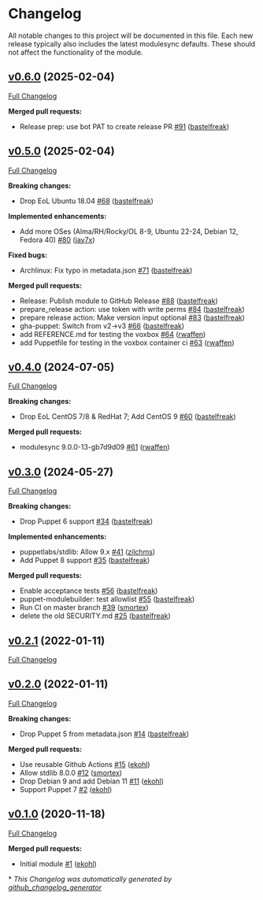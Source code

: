 # Changelog

All notable changes to this project will be documented in this file.
Each new release typically also includes the latest modulesync defaults.
These should not affect the functionality of the module.

## [v0.6.0](https://github.com/voxpupuli/puppet-example/tree/v0.6.0) (2025-02-04)

[Full Changelog](https://github.com/voxpupuli/puppet-example/compare/v0.5.0...v0.6.0)

**Merged pull requests:**

- Release prep: use bot PAT to create release PR [\#91](https://github.com/voxpupuli/puppet-example/pull/91) ([bastelfreak](https://github.com/bastelfreak))

## [v0.5.0](https://github.com/voxpupuli/puppet-example/tree/v0.5.0) (2025-02-04)

[Full Changelog](https://github.com/voxpupuli/puppet-example/compare/v0.4.0...v0.5.0)

**Breaking changes:**

- Drop EoL Ubuntu 18.04 [\#68](https://github.com/voxpupuli/puppet-example/pull/68) ([bastelfreak](https://github.com/bastelfreak))

**Implemented enhancements:**

- Add more OSes \(Alma/RH/Rocky/OL 8-9, Ubuntu 22-24, Debian 12, Fedora 40\) [\#80](https://github.com/voxpupuli/puppet-example/pull/80) ([jay7x](https://github.com/jay7x))

**Fixed bugs:**

- Archlinux: Fix typo in metadata.json [\#71](https://github.com/voxpupuli/puppet-example/pull/71) ([bastelfreak](https://github.com/bastelfreak))

**Merged pull requests:**

- Release: Publish module to GitHub Release [\#88](https://github.com/voxpupuli/puppet-example/pull/88) ([bastelfreak](https://github.com/bastelfreak))
- prepare\_release action: use token with write perms [\#84](https://github.com/voxpupuli/puppet-example/pull/84) ([bastelfreak](https://github.com/bastelfreak))
- prepare release action: Make version input optional [\#83](https://github.com/voxpupuli/puppet-example/pull/83) ([bastelfreak](https://github.com/bastelfreak))
- gha-puppet: Switch from v2-\>v3 [\#66](https://github.com/voxpupuli/puppet-example/pull/66) ([bastelfreak](https://github.com/bastelfreak))
- add REFERENCE.md for testing the voxbox [\#64](https://github.com/voxpupuli/puppet-example/pull/64) ([rwaffen](https://github.com/rwaffen))
- add Puppetfile for testing in the voxbox container ci [\#63](https://github.com/voxpupuli/puppet-example/pull/63) ([rwaffen](https://github.com/rwaffen))

## [v0.4.0](https://github.com/voxpupuli/puppet-example/tree/v0.4.0) (2024-07-05)

[Full Changelog](https://github.com/voxpupuli/puppet-example/compare/v0.3.0...v0.4.0)

**Breaking changes:**

- Drop EoL CentOS 7/8 & RedHat 7; Add CentOS 9 [\#60](https://github.com/voxpupuli/puppet-example/pull/60) ([bastelfreak](https://github.com/bastelfreak))

**Merged pull requests:**

- modulesync 9.0.0-13-gb7d9d09 [\#61](https://github.com/voxpupuli/puppet-example/pull/61) ([rwaffen](https://github.com/rwaffen))

## [v0.3.0](https://github.com/voxpupuli/puppet-example/tree/v0.3.0) (2024-05-27)

[Full Changelog](https://github.com/voxpupuli/puppet-example/compare/v0.2.1...v0.3.0)

**Breaking changes:**

- Drop Puppet 6 support [\#34](https://github.com/voxpupuli/puppet-example/pull/34) ([bastelfreak](https://github.com/bastelfreak))

**Implemented enhancements:**

- puppetlabs/stdlib: Allow 9.x [\#41](https://github.com/voxpupuli/puppet-example/pull/41) ([zilchms](https://github.com/zilchms))
- Add Puppet 8 support [\#35](https://github.com/voxpupuli/puppet-example/pull/35) ([bastelfreak](https://github.com/bastelfreak))

**Merged pull requests:**

- Enable acceptance tests [\#56](https://github.com/voxpupuli/puppet-example/pull/56) ([bastelfreak](https://github.com/bastelfreak))
- puppet-modulebuilder: test allowlist [\#55](https://github.com/voxpupuli/puppet-example/pull/55) ([bastelfreak](https://github.com/bastelfreak))
- Run CI on master branch [\#39](https://github.com/voxpupuli/puppet-example/pull/39) ([smortex](https://github.com/smortex))
- delete the old SECURITY.md [\#25](https://github.com/voxpupuli/puppet-example/pull/25) ([bastelfreak](https://github.com/bastelfreak))

## [v0.2.1](https://github.com/voxpupuli/puppet-example/tree/v0.2.1) (2022-01-11)

[Full Changelog](https://github.com/voxpupuli/puppet-example/compare/v0.2.0...v0.2.1)

## [v0.2.0](https://github.com/voxpupuli/puppet-example/tree/v0.2.0) (2022-01-11)

[Full Changelog](https://github.com/voxpupuli/puppet-example/compare/v0.1.0...v0.2.0)

**Breaking changes:**

- Drop Puppet 5 from metadata.json [\#14](https://github.com/voxpupuli/puppet-example/pull/14) ([bastelfreak](https://github.com/bastelfreak))

**Merged pull requests:**

- Use reusable Github Actions [\#15](https://github.com/voxpupuli/puppet-example/pull/15) ([ekohl](https://github.com/ekohl))
- Allow stdlib 8.0.0 [\#12](https://github.com/voxpupuli/puppet-example/pull/12) ([smortex](https://github.com/smortex))
- Drop Debian 9 and add Debian 11 [\#11](https://github.com/voxpupuli/puppet-example/pull/11) ([ekohl](https://github.com/ekohl))
- Support Puppet 7 [\#2](https://github.com/voxpupuli/puppet-example/pull/2) ([ekohl](https://github.com/ekohl))

## [v0.1.0](https://github.com/voxpupuli/puppet-example/tree/v0.1.0) (2020-11-18)

[Full Changelog](https://github.com/voxpupuli/puppet-example/compare/7699c856a1c054225010ea7d61f1133df9404ad9...v0.1.0)

**Merged pull requests:**

- Initial module [\#1](https://github.com/voxpupuli/puppet-example/pull/1) ([ekohl](https://github.com/ekohl))



\* *This Changelog was automatically generated by [github_changelog_generator](https://github.com/github-changelog-generator/github-changelog-generator)*
